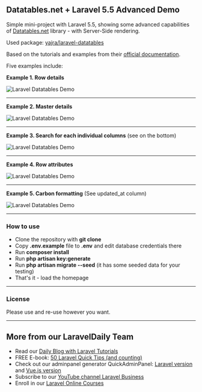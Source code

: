 ## Datatables.net + Laravel 5.5 Advanced Demo

Simple mini-project with Laravel 5.5, showing some advanced capabilities of [Datatables.net](https://datatables.net) library - with Server-Side rendering.

Used package: [yajra/laravel-datatables](https://github.com/yajra/laravel-datatables)

Based on the tutorials and examples from their [official documentation](https://datatables.yajrabox.com/).

Five examples include:

__Example 1. Row details__

![Laravel Datatables Demo](https://laraveldaily.com/wp-content/uploads/2018/11/datatables-advanced-demo.png)

---

__Example 2. Master details__

![Laravel Datatables Demo](https://laraveldaily.com/wp-content/uploads/2018/11/datatables-advanced-demo-02.png)

---

__Example 3. Search for each individual columns__ (see on the bottom)

![Laravel Datatables Demo](https://laraveldaily.com/wp-content/uploads/2018/11/datatables-advanced-demo-03.png)

---

__Example 4. Row attributes__

![Laravel Datatables Demo](https://laraveldaily.com/wp-content/uploads/2018/11/datatables-advanced-demo-04.png)

---

__Example 5. Carbon formatting__ (See updated_at column)

![Laravel Datatables Demo](https://laraveldaily.com/wp-content/uploads/2018/11/datatables-advanced-demo-05.png)

---

### How to use

- Clone the repository with __git clone__
- Copy __.env.example__ file to __.env__ and edit database credentials there
- Run __composer install__
- Run __php artisan key:generate__
- Run __php artisan migrate --seed__ (it has some seeded data for your testing)
- That's it - load the homepage

---

### License

Please use and re-use however you want.

---

## More from our LaravelDaily Team

- Read our [Daily Blog with Laravel Tutorials](https://laraveldaily.com)
- FREE E-book: [50 Laravel Quick Tips (and counting)](https://laraveldaily.com/free-e-book-40-laravel-quick-tips-and-counting/)
- Check out our adminpanel generator QuickAdminPanel: [Laravel version](https://quickadminpanel.com) and [Vue.js version](https://vue.quickadminpanel.com)
- Subscribe to our [YouTube channel Laravel Business](https://www.youtube.com/channel/UCTuplgOBi6tJIlesIboymGA)
- Enroll in our [Laravel Online Courses](https://laraveldaily.teachable.com/)
